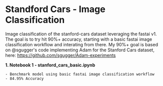# Standford Cars  - Image Classification

Image classification of the stanford-cars dataset leveraging the fastai v1. The goal is to try hit 90%+ accuracy, starting with a basic fastai image classification workflow and interating from there. My 90%+ goal is based on @sgugger's code implementing Adam for the Stanford Cars dataset, here: https://github.com/sgugger/Adam-experiments

**1. Notebook 1 - stanford_cars_basic.ipynb**

    - Benchmark model using basic fastai image classification workflow
    - 84.95% Accuracy
